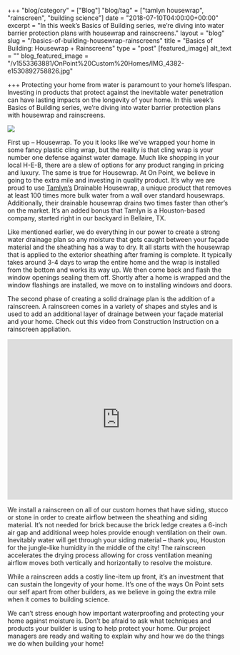 +++
"blog/category" = ["Blog"]
"blog/tag" = ["tamlyn housewrap", "rainscreen", "building science"]
date = "2018-07-10T04:00:00+00:00"
excerpt = "In this week’s Basics of Building series, we’re diving into water barrier protection plans with housewrap and rainscreens."
layout = "blog"
slug = "/basics-of-building-housewrap-rainscreens"
title = "Basics of Building: Housewrap + Rainscreens"
type = "post"
[featured_image]
alt_text = ""
blog_featured_image = "/v1553363881/OnPoint%20Custom%20Homes/IMG_4382-e1530892758826.jpg"

+++
Protecting your home from water is paramount to your home’s lifespan. Investing in products that protect against the inevitable water penetration can have lasting impacts on the longevity of your home. In this week’s Basics of Building series, we’re diving into water barrier protection plans with housewrap and rainscreens.

![](https://res.cloudinary.com/onpointcustomhomes/image/upload/v1553363881/OnPoint%20Custom%20Homes/IMG_4382-e1530892758826.jpg)

First up – Housewrap. To you it looks like we’ve wrapped your home in some fancy plastic cling wrap, but the reality is that cling wrap is your number one defense against water damage. Much like shopping in your local H-E-B, there are a slew of options for any product ranging in pricing and luxury. The same is true for Housewrap. At On Point, we believe in going to the extra mile and investing in quality product. It’s why we are proud to use [Tamlyn’s](http://www.tamlyn.com/index.html) Drainable Housewrap, a unique product that removes at least 100 times more bulk water from a wall over standard housewraps. Additionally, their drainable housewrap drains two times faster than other’s on the market. It’s an added bonus that Tamlyn is a Houston-based company, started right in our backyard in Bellaire, TX.

Like mentioned earlier, we do everything in our power to create a strong water drainage plan so any moisture that gets caught between your façade material and the sheathing has a way to dry. It all starts with the housewrap that is applied to the exterior sheathing after framing is complete. It typically takes around 3-4 days to wrap the entire home and the wrap is installed from the bottom and works its way up. We then come back and flash the window openings sealing them off. Shortly after a home is wrapped and the window flashings are installed, we move on to installing windows and doors.

The second phase of creating a solid drainage plan is the addition of a rainscreen. A rainscreen comes in a variety of shapes and styles and is used to add an additional layer of drainage between your façade material and your home. Check out this video from Construction Instruction on a rainscreen appliation.

<iframe src="https://player.vimeo.com/video/236747796?app_id=122963" width="100%" height="360" frameborder="0"></iframe>

We install a rainscreen on all of our custom homes that have siding, stucco or stone in order to create airflow between the sheathing and siding material. It’s not needed for brick because the brick ledge creates a 6-inch air gap and additional weep holes provide enough ventilation on their own. Inevitably water will get through your siding material – thank you, Houston for the jungle-like humidity in the middle of the city! The rainscreen accelerates the drying process allowing for cross ventilation meaning airflow moves both vertically and horizontally to resolve the moisture.

While a rainscreen adds a costly line-item up front, it’s an investment that can sustain the longevity of your home. It’s one of the ways On Point sets our self apart from other builders, as we believe in going the extra mile when it comes to building science.

We can’t stress enough how important waterproofing and protecting your home against moisture is. Don’t be afraid to ask what techniques and products your builder is using to help protect your home. Our project managers are ready and waiting to explain why and how we do the things we do when building your home!
